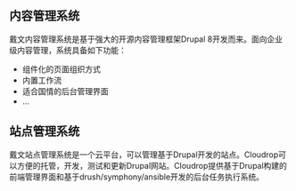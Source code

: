 ## 内容管理系统
戴文内容管理系统是基于强大的开源内容管理框架Drupal 8开发而来。面向企业级内容管理，系统具备如下功能：
-	组件化的页面组织方式
-	内置工作流
-	适合国情的后台管理界面
- ...


## 站点管理系统
戴文站点管理系统是一个云平台，可以管理基于Drupal开发的站点。Cloudrop可以方便的托管，开发，测试和更新Drupal网站。Cloudrop提供基于Drupal构建的前端管理界面和基于drush/symphony/ansible开发的后台任务执行系统。
